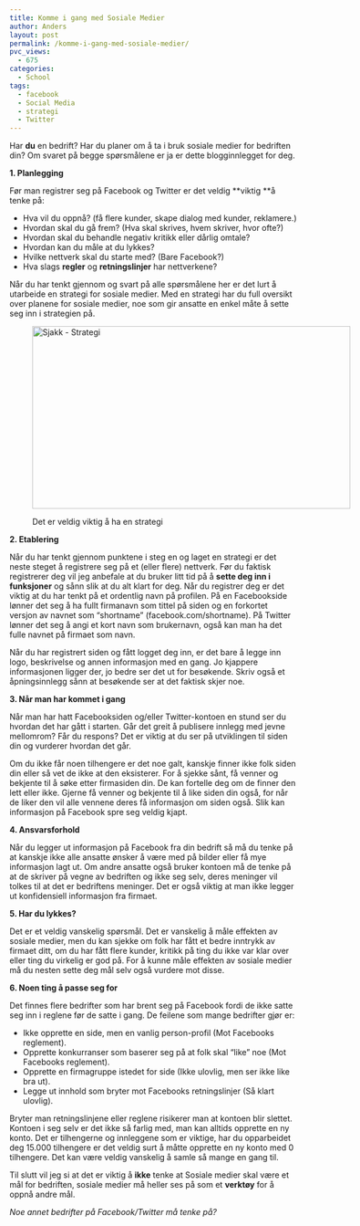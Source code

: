 ```yaml
---
title: Komme i gang med Sosiale Medier
author: Anders
layout: post
permalink: /komme-i-gang-med-sosiale-medier/
pvc_views:
  - 675
categories:
  - School
tags:
  - facebook
  - Social Media
  - strategi
  - Twitter
---
```

Har **du** en bedrift? Har du planer om å ta i bruk sosiale medier for bedriften din? Om svaret på begge spørsmålene er ja er dette blogginnlegget for deg.

**1. Planlegging**

Før man registrer seg på Facebook og Twitter er det veldig **viktig **å tenke på:

  * Hva vil du oppnå? (få flere kunder, skape dialog med kunder, reklamere.)
  * Hvordan skal du gå frem? (Hva skal skrives, hvem skriver, hvor ofte?)
  * Hvordan skal du behandle negativ kritikk eller dårlig omtale?
  * Hvordan kan du måle at du lykkes?
  * Hvilke nettverk skal du starte med? (Bare Facebook?)
  * Hva slags **regler** og **retningslinjer** har nettverkene?

Når du har tenkt gjennom og svart på alle spørsmålene her er det lurt å utarbeide en strategi for sosiale medier. Med en strategi har du full oversikt over planene for sosiale medier, noe som gir ansatte en enkel måte å sette seg inn i strategien på.<figure id="attachment_365" style="width: 558px;" class="wp-caption aligncenter">

[<img class="size-large wp-image-365 " title="Strategy" src="http://andeers.com/wordpress/wp-content/uploads/2011/10/strategy-672x372.jpg" alt="Sjakk - Strategi" width="558" height="320" />][1]<figcaption class="wp-caption-text">Det er veldig viktig å ha en strategi</figcaption></figure> 

**2. Etablering**

Når du har tenkt gjennom punktene i steg en og laget en strategi er det neste steget å registrere seg på et (eller flere) nettverk. Før du faktisk registrerer deg vil jeg anbefale at du bruker litt tid på å **sette deg inn i funksjoner** og sånn slik at du alt klart for deg. Når du registrer deg er det viktig at du har tenkt på et ordentlig navn på profilen. På en Facebookside lønner det seg å ha fullt firmanavn som tittel på siden og en forkortet versjon av navnet som &#8220;shortname&#8221; (facebook.com/shortname). På Twitter lønner det seg å angi et kort navn som brukernavn, også kan man ha det fulle navnet på firmaet som navn.

<!--more-->

Når du har registrert siden og fått logget deg inn, er det bare å legge inn logo, beskrivelse og annen informasjon med en gang. Jo kjappere informasjonen ligger der, jo bedre ser det ut for besøkende. Skriv også et åpningsinnlegg sånn at besøkende ser at det faktisk skjer noe.

**3. Når man har kommet i gang**

Når man har hatt Facebooksiden og/eller Twitter-kontoen en stund ser du hvordan det har gått i starten. Går det greit å publisere innlegg med jevne mellomrom? Får du respons? Det er viktig at du ser på utviklingen til siden din og vurderer hvordan det går.

Om du ikke får noen tilhengere er det noe galt, kanskje finner ikke folk siden din eller så vet de ikke at den eksisterer. For å sjekke sånt, få venner og bekjente til å søke etter firmasiden din. De kan fortelle deg om de finner den lett eller ikke. Gjerne få venner og bekjente til å like siden din også, for når de liker den vil alle vennene deres få informasjon om siden også. Slik kan informasjon på Facebook spre seg veldig kjapt.

**4. Ansvarsforhold**

Når du legger ut informasjon på Facebook fra din bedrift så må du tenke på at kanskje ikke alle ansatte ønsker å være med på bilder eller få mye informasjon lagt ut. Om andre ansatte også bruker kontoen må de tenke på at de skriver på vegne av bedriften og ikke seg selv, deres meninger vil tolkes til at det er bedriftens meninger. Det er også viktig at man ikke legger ut konfidensiell informasjon fra firmaet.

**5. Har du lykkes?**

Det er et veldig vanskelig spørsmål. Det er vanskelig å måle effekten av sosiale medier, men du kan sjekke om folk har fått et bedre inntrykk av firmaet ditt, om du har fått flere kunder, kritikk på ting du ikke var klar over eller ting du virkelig er god på. For å kunne måle effekten av sosiale medier må du nesten sette deg mål selv også vurdere mot disse.

**6. Noen ting å passe seg for**

Det finnes flere bedrifter som har brent seg på Facebook fordi de ikke satte seg inn i reglene før de satte i gang. De feilene som mange bedrifter gjør er:

  * Ikke opprette en side, men en vanlig person-profil (Mot Facebooks reglement).
  * Opprette konkurranser som baserer seg på at folk skal &#8220;like&#8221; noe (Mot Facebooks reglement).
  * Opprette en firmagruppe istedet for side (Ikke ulovlig, men ser ikke like bra ut).
  * Legge ut innhold som bryter mot Facebooks retningslinjer (Så klart ulovlig).

Bryter man retningslinjene eller reglene risikerer man at kontoen blir slettet. Kontoen i seg selv er det ikke så farlig med, man kan alltids opprette en ny konto. Det er tilhengerne og innleggene som er viktige, har du opparbeidet deg 15.000 tilhengere er det veldig surt å måtte opprette en ny konto med 0 tilhengere. Det kan være veldig vanskelig å samle så mange en gang til.

Til slutt vil jeg si at det er viktig å **ikke** tenke at Sosiale medier skal være et mål for bedriften, sosiale medier må heller ses på som et **verktøy** for å oppnå andre mål.

*Noe annet bedrifter på Facebook/Twitter må tenke på?*

 [1]: /wp-content/uploads/2011/10/strategy.jpg